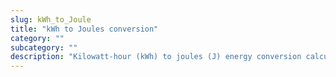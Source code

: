 ```yaml
---
slug: kWh_to_Joule
title: "kWh to Joules conversion"
category: ""
subcategory: ""
description: "Kilowatt-hour (kWh) to joules (J) energy conversion calculator and how to convert."
---
```


